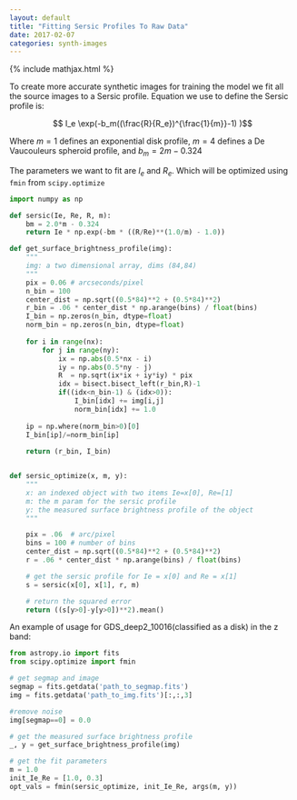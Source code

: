 ```yaml
---
layout: default
title: "Fitting Sersic Profiles To Raw Data"
date: 2017-02-07
categories: synth-images
---
```


{% include mathjax.html %}

To create more accurate synthetic images for training the model we fit all the source images to a Sersic profile. Equation we use to define the Sersic profile is:

$$ I_e \exp(-b_m((\frac{R}{R_e})^{\frac{1}{m}}-1) )$$

Where $m=1$ defines an exponential disk profile, $m=4$ defines a De Vaucouleurs spheroid profile, and $b_m=2m-0.324$

The parameters we want to fit are $I_e$ and $R_e$. Which will be optimized using `fmin`  from `scipy.optimize`

~~~ python
import numpy as np

def sersic(Ie, Re, R, m):
    bm = 2.0*m - 0.324
	return Ie * np.exp(-bm * ((R/Re)**(1.0/m) - 1.0))

def get_surface_brightness_profile(img):
    """
    img: a two dimensional array, dims (84,84)
    """
    pix = 0.06 # arcseconds/pixel
    n_bin = 100
    center_dist = np.sqrt((0.5*84)**2 + (0.5*84)**2)
    r_bin = .06 * center_dist * np.arange(bins) / float(bins)
    I_bin = np.zeros(n_bin, dtype=float)
    norm_bin = np.zeros(n_bin, dtype=float)
    
    for i in range(nx):
        for j in range(ny):
            ix = np.abs(0.5*nx - i) 
            iy = np.abs(0.5*ny - j)
            R  = np.sqrt(ix*ix + iy*iy) * pix        
            idx = bisect.bisect_left(r_bin,R)-1
            if((idx<n_bin-1) & (idx>0)):
                I_bin[idx] += img[i,j]
                norm_bin[idx] += 1.0
                
    ip = np.where(norm_bin>0)[0]
    I_bin[ip]/=norm_bin[ip]
    
    return (r_bin, I_bin)   


def sersic_optimize(x, m, y):
    """
	x: an indexed object with two items Ie=x[0], Re=[1]
	m: the m param for the sersic profile
	y: the measured surface brightness profile of the object
	"""

    pix = .06  # arc/pixel
    bins = 100 # number of bins 
    center_dist = np.sqrt((0.5*84)**2 + (0.5*84)**2)
    r = .06 * center_dist * np.arange(bins) / float(bins)

    # get the sersic profile for Ie = x[0] and Re = x[1]
    s = sersic(x[0], x[1], r, m)

    # return the squared error
    return ((s[y>0]-y[y>0])**2).mean()
~~~

An example of usage for GDS_deep2_10016(classified as a disk) in the z band:

~~~python
from astropy.io import fits
from scipy.optimize import fmin

# get segmap and image
segmap = fits.getdata('path_to_segmap.fits')
img = fits.getdata('path_to_img.fits')[:,:,3]

#remove noise
img[segmap==0] = 0.0

# get the measured surface brightness profile
_, y = get_surface_brightness_profile(img)

# get the fit parameters
m = 1.0
init_Ie_Re = [1.0, 0.3]
opt_vals = fmin(sersic_optimize, init_Ie_Re, args(m, y))
~~~

